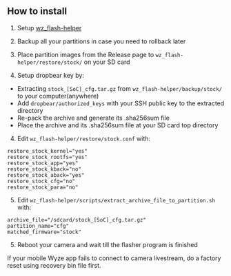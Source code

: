 ## How to install



1. Setup [wz_flash-helper](https://github.com/archandanime/wz_flash-helper/)

2. Backup all your partitions in case you need to rollback later

3. Place partition images from the Release page to `wz_flash-helper/restore/stock/` on your SD card

6. Setup dropbear key by:
- Extracting `stock_[SoC]_cfg.tar.gz` from `wz_flash-helper/backup/stock/` to your computer(anywhere)
- Add `dropbear/authorized_keys` with your SSH public key to the extracted directory
- Re-pack the archive and generate its .sha256sum file
- Place the archive and its .sha256sum file at your SD card top directory

4. Edit `wz_flash-helper/restore/stock.conf` with:

```
restore_stock_kernel="yes"
restore_stock_rootfs="yes"
restore_stock_app="yes"
restore_stock_kback="no"
restore_stock_aback="yes"
restore_stock_cfg="no"
restore_stock_para="no"
```
5. Edit `wz_flash-helper/scripts/extract_archive_file_to_partition.sh` with:

```
archive_file="/sdcard/stock_[SoC]_cfg.tar.gz"
partition_name="cfg"
matched_firmware="stock"
```

5. Reboot your camera and wait till the flasher program is finished

If your mobile Wyze app fails to connect to camera livestream, do a factory reset using recovery bin file first.
